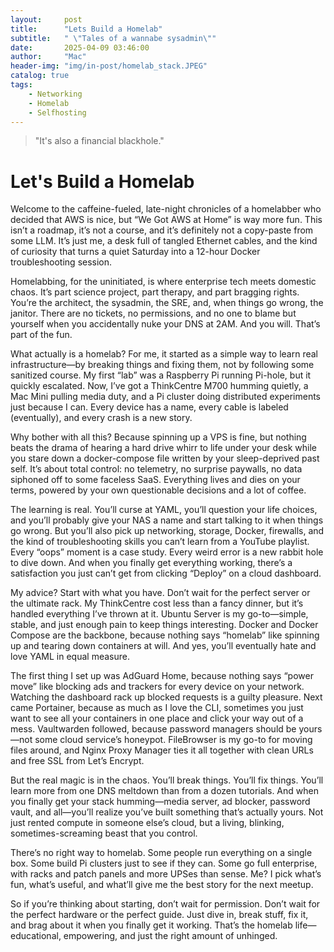 ```yaml
---
layout:     post
title:      "Lets Build a Homelab"
subtitle:   " \"Tales of a wannabe sysadmin\""
date:       2025-04-09 03:46:00
author:     "Mac"
header-img: "img/in-post/homelab_stack.JPEG"
catalog: true
tags:
    - Networking
    - Homelab
    - Selfhosting
---
```


> "It's also a financial blackhole."

# Let's Build a Homelab

Welcome to the caffeine-fueled, late-night chronicles of a homelabber who decided that AWS is nice, but “We Got AWS at Home” is way more fun. This isn’t a roadmap, it’s not a course, and it’s definitely not a copy-paste from some LLM. It’s just me, a desk full of tangled Ethernet cables, and the kind of curiosity that turns a quiet Saturday into a 12-hour Docker troubleshooting session.

Homelabbing, for the uninitiated, is where enterprise tech meets domestic chaos. It’s part science project, part therapy, and part bragging rights. You’re the architect, the sysadmin, the SRE, and, when things go wrong, the janitor. There are no tickets, no permissions, and no one to blame but yourself when you accidentally nuke your DNS at 2AM. And you will. That’s part of the fun.

What actually is a homelab? For me, it started as a simple way to learn real infrastructure—by breaking things and fixing them, not by following some sanitized course. My first “lab” was a Raspberry Pi running Pi-hole, but it quickly escalated. Now, I’ve got a ThinkCentre M700 humming quietly, a Mac Mini pulling media duty, and a Pi cluster doing distributed experiments just because I can. Every device has a name, every cable is labeled (eventually), and every crash is a new story.

Why bother with all this? Because spinning up a VPS is fine, but nothing beats the drama of hearing a hard drive whirr to life under your desk while you stare down a docker-compose file written by your sleep-deprived past self. It’s about total control: no telemetry, no surprise paywalls, no data siphoned off to some faceless SaaS. Everything lives and dies on your terms, powered by your own questionable decisions and a lot of coffee.

The learning is real. You’ll curse at YAML, you’ll question your life choices, and you’ll probably give your NAS a name and start talking to it when things go wrong. But you’ll also pick up networking, storage, Docker, firewalls, and the kind of troubleshooting skills you can’t learn from a YouTube playlist. Every “oops” moment is a case study. Every weird error is a new rabbit hole to dive down. And when you finally get everything working, there’s a satisfaction you just can’t get from clicking “Deploy” on a cloud dashboard.

My advice? Start with what you have. Don’t wait for the perfect server or the ultimate rack. My ThinkCentre cost less than a fancy dinner, but it’s handled everything I’ve thrown at it. Ubuntu Server is my go-to—simple, stable, and just enough pain to keep things interesting. Docker and Docker Compose are the backbone, because nothing says “homelab” like spinning up and tearing down containers at will. And yes, you’ll eventually hate and love YAML in equal measure.

The first thing I set up was AdGuard Home, because nothing says “power move” like blocking ads and trackers for every device on your network. Watching the dashboard rack up blocked requests is a guilty pleasure. Next came Portainer, because as much as I love the CLI, sometimes you just want to see all your containers in one place and click your way out of a mess. Vaultwarden followed, because password managers should be yours—not some cloud service’s honeypot. FileBrowser is my go-to for moving files around, and Nginx Proxy Manager ties it all together with clean URLs and free SSL from Let’s Encrypt.

But the real magic is in the chaos. You’ll break things. You’ll fix things. You’ll learn more from one DNS meltdown than from a dozen tutorials. And when you finally get your stack humming—media server, ad blocker, password vault, and all—you’ll realize you’ve built something that’s actually yours. Not just rented compute in someone else’s cloud, but a living, blinking, sometimes-screaming beast that you control.

There’s no right way to homelab. Some people run everything on a single box. Some build Pi clusters just to see if they can. Some go full enterprise, with racks and patch panels and more UPSes than sense. Me? I pick what’s fun, what’s useful, and what’ll give me the best story for the next meetup.

So if you’re thinking about starting, don’t wait for permission. Don’t wait for the perfect hardware or the perfect guide. Just dive in, break stuff, fix it, and brag about it when you finally get it working. That’s the homelab life—educational, empowering, and just the right amount of unhinged.